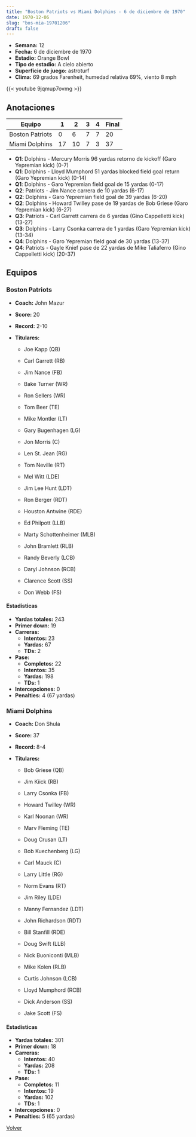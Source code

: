 ```yaml
---
title: "Boston Patriots vs Miami Dolphins - 6 de diciembre de 1970"
date: 1970-12-06
slug: "bos-mia-19701206"
draft: false
---
```


- **Semana:** 12
- **Fecha:** 6 de diciembre de 1970
- **Estadio:** Orange Bowl
- **Tipo de estadio:** A cielo abierto
- **Superficie de juego:** astroturf
- **Clima:** 69 grados Farenheit, humedad relativa 69%, viento 8 mph


{{< youtube 9jqmup7ovmg >}}


## Anotaciones
| Equipo | 1 | 2 | 3 | 4 | Final |
|--------|---|---|---|---|-------|
| Boston Patriots  | 0 | 6 | 7 | 7  | 20 |
| Miami Dolphins  | 17 | 10 | 7 | 3  | 37 |
- **Q1**: Dolphins - Mercury Morris 96 yardas retorno de kickoff (Garo Yepremian kick) (0-7)
- **Q1**: Dolphins - Lloyd Mumphord 51 yardas blocked field goal return (Garo Yepremian kick) (0-14)
- **Q1**: Dolphins - Garo Yepremian field goal de 15 yardas (0-17)
- **Q2**: Patriots - Jim Nance carrera de 10 yardas (6-17)
- **Q2**: Dolphins - Garo Yepremian field goal de 39 yardas (6-20)
- **Q2**: Dolphins - Howard Twilley pase de 19 yardas de Bob Griese (Garo Yepremian kick) (6-27)
- **Q3**: Patriots - Carl Garrett carrera de 6 yardas (Gino Cappelletti kick) (13-27)
- **Q3**: Dolphins - Larry Csonka carrera de 1 yardas (Garo Yepremian kick) (13-34)
- **Q4**: Dolphins - Garo Yepremian field goal de 30 yardas (13-37)
- **Q4**: Patriots - Gayle Knief pase de 22 yardas de Mike Taliaferro (Gino Cappelletti kick) (20-37)


## Equipos


### Boston Patriots
* **Coach:** John Mazur
* **Score:** 20
* **Record:** 2-10
* **Titulares:** 

  * Joe Kapp (QB) 

  * Carl Garrett (RB) 

  * Jim Nance (FB) 

  * Bake Turner (WR) 

  * Ron Sellers (WR) 

  * Tom Beer (TE) 

  * Mike Montler (LT) 

  * Gary Bugenhagen (LG) 

  * Jon Morris (C) 

  * Len St. Jean (RG) 

  * Tom Neville (RT) 

  * Mel Witt (LDE) 

  * Jim Lee Hunt (LDT) 

  * Ron Berger (RDT) 

  * Houston Antwine (RDE) 

  * Ed Philpott (LLB) 

  * Marty Schottenheimer (MLB) 

  * John Bramlett (RLB) 

  * Randy Beverly (LCB) 

  * Daryl Johnson (RCB) 

  * Clarence Scott (SS) 

  * Don Webb (FS) 

#### Estadísticas
* **Yardas totales:** 243
* **Primer down:** 19
* **Carreras:**
  * **Intentos:** 23
  * **Yardas:** 67
  * **TDs:** 2
* **Pase:**
  * **Completos:** 22
  * **Intentos:** 35
  * **Yardas:** 198
  * **TDs:** 1
* **Intercepciones:** 0
* **Penalties:** 4 (67 yardas)

### Miami Dolphins
* **Coach:** Don Shula
* **Score:** 37
* **Record:** 8-4
* **Titulares:** 

  * Bob Griese (QB) 

  * Jim Kiick (RB) 

  * Larry Csonka (FB) 

  * Howard Twilley (WR) 

  * Karl Noonan (WR) 

  * Marv Fleming (TE) 

  * Doug Crusan (LT) 

  * Bob Kuechenberg (LG) 

  * Carl Mauck (C) 

  * Larry Little (RG) 

  * Norm Evans (RT) 

  * Jim Riley (LDE) 

  * Manny Fernandez (LDT) 

  * John Richardson (RDT) 

  * Bill Stanfill (RDE) 

  * Doug Swift (LLB) 

  * Nick Buoniconti (MLB) 

  * Mike Kolen (RLB) 

  * Curtis Johnson (LCB) 

  * Lloyd Mumphord (RCB) 

  * Dick Anderson (SS) 

  * Jake Scott (FS) 

#### Estadísticas
* **Yardas totales:** 301
* **Primer down:** 18
* **Carreras:**
  * **Intentos:** 40
  * **Yardas:** 208
  * **TDs:** 1
* **Pase:**
  * **Completos:** 11
  * **Intentos:** 19
  * **Yardas:** 102
  * **TDs:** 1
* **Intercepciones:** 0
* **Penalties:** 5 (65 yardas)


[Volver](/historia/1970)
